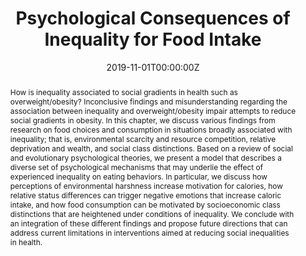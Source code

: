 ---
abstract: How is inequality associated to social gradients in health such as overweight/obesity? Inconclusive findings and misunderstanding regarding the association between inequality and overweight/obesity impair attempts to reduce social gradients in obesity. In this chapter, we discuss various findings from research on food choices and consumption in situations broadly associated with inequality; that is, environmental scarcity and resource competition, relative deprivation and wealth, and social class distinctions. Based on a review of social and evolutionary psychological theories, we present a model that describes a diverse set of psychological mechanisms that may underlie the effect of experienced inequality on eating behaviors. In particular, we discuss how perceptions of environmental harshness increase motivation for calories, how relative status differences can trigger negative emotions that increase caloric intake, and how food consumption can be motivated by socioeconomic class distinctions that are heightened under conditions of inequality. We conclude with an integration of these different findings and propose future directions that can address current limitations in interventions aimed at reducing social inequalities in health.
authors:
- M.A. Claassen
- O. Corneille
- O. Klein 
date: "2019-11-01T00:00:00Z"
doi: "10.1007/978-3-030-28856-3_10"
featured: false
image:
projects: []
publications: 'In: Jetten J., Peters K. (eds). The Social Psychology of Inequality. Springer, Cham'
publication_types: "6"
publishDate: "2019-01-01T00:00:00Z"
title: Psychological Consequences of Inequality for Food Intake
url_code: ""
url_dataset: ""
url_pdf: ""
url_poster: ""
url_project: ""
url_slides: ""
url_source: ""
url_video: ""
---